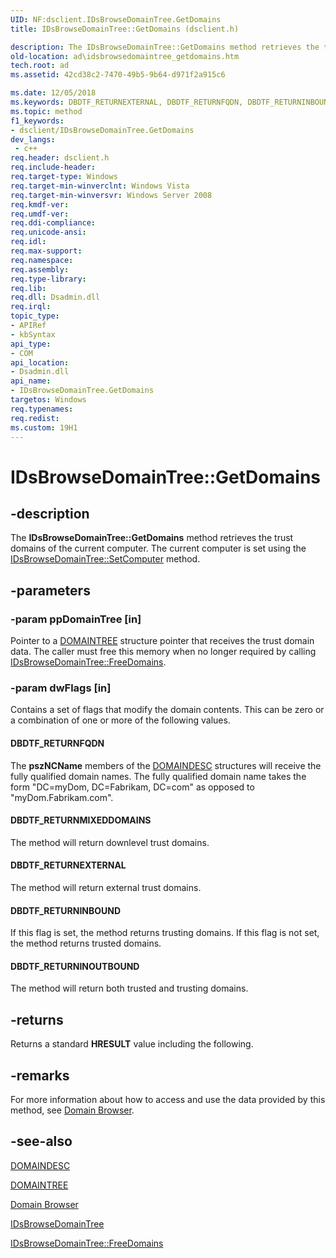 ```yaml
---
UID: NF:dsclient.IDsBrowseDomainTree.GetDomains
title: IDsBrowseDomainTree::GetDomains (dsclient.h)

description: The IDsBrowseDomainTree::GetDomains method retrieves the trust domains of the current computer. The current computer is set using the IDsBrowseDomainTree::SetComputer method.
old-location: ad\idsbrowsedomaintree_getdomains.htm
tech.root: ad
ms.assetid: 42cd38c2-7470-49b5-9b64-d971f2a915c6

ms.date: 12/05/2018
ms.keywords: DBDTF_RETURNEXTERNAL, DBDTF_RETURNFQDN, DBDTF_RETURNINBOUND, DBDTF_RETURNINOUTBOUND, DBDTF_RETURNMIXEDDOMAINS, GetDomains, GetDomains method [Active Directory], GetDomains method [Active Directory],IDsBrowseDomainTree interface, IDsBrowseDomainTree interface [Active Directory],GetDomains method, IDsBrowseDomainTree.GetDomains, IDsBrowseDomainTree::GetDomains, _glines_idsbrowsedomaintree_getdomains, ad.idsbrowsedomaintree__getdomains, ad.idsbrowsedomaintree_getdomains, dsclient/IDsBrowseDomainTree::GetDomains
ms.topic: method
f1_keywords:
- dsclient/IDsBrowseDomainTree.GetDomains
dev_langs:
 - c++
req.header: dsclient.h
req.include-header: 
req.target-type: Windows
req.target-min-winverclnt: Windows Vista
req.target-min-winversvr: Windows Server 2008
req.kmdf-ver: 
req.umdf-ver: 
req.ddi-compliance: 
req.unicode-ansi: 
req.idl: 
req.max-support: 
req.namespace: 
req.assembly: 
req.type-library: 
req.lib: 
req.dll: Dsadmin.dll
req.irql: 
topic_type:
- APIRef
- kbSyntax
api_type:
- COM
api_location:
- Dsadmin.dll
api_name:
- IDsBrowseDomainTree.GetDomains
targetos: Windows
req.typenames: 
req.redist: 
ms.custom: 19H1
---
```


# IDsBrowseDomainTree::GetDomains


## -description


The <b>IDsBrowseDomainTree::GetDomains</b> method retrieves the trust domains of the current computer.
  The current computer is set using the <a href="https://docs.microsoft.com/windows/desktop/api/dsclient/nf-dsclient-idsbrowsedomaintree-setcomputer">IDsBrowseDomainTree::SetComputer</a> method.


## -parameters




### -param ppDomainTree [in]

Pointer to a <a href="https://docs.microsoft.com/windows/desktop/api/dsclient/ns-dsclient-domain_tree">DOMAINTREE</a> structure pointer that receives the trust domain data. The caller must free this memory when no longer required by calling <a href="https://docs.microsoft.com/windows/desktop/api/dsclient/nf-dsclient-idsbrowsedomaintree-freedomains">IDsBrowseDomainTree::FreeDomains</a>.


### -param dwFlags [in]

Contains a set of flags that modify the domain contents. This can be zero or a combination of one or more of the following values.



#### DBDTF_RETURNFQDN

The <b>pszNCName</b> members of the <a href="https://docs.microsoft.com/windows/desktop/api/dsclient/ns-dsclient-domaindesc">DOMAINDESC</a> structures will receive the fully qualified domain names. The fully qualified domain name takes the form "DC=myDom, DC=Fabrikam, DC=com" as opposed to "myDom.Fabrikam.com".



#### DBDTF_RETURNMIXEDDOMAINS

The method will return downlevel trust domains.



#### DBDTF_RETURNEXTERNAL

The method will return external trust domains.



#### DBDTF_RETURNINBOUND

If this flag is set, the method returns trusting domains. If this flag is not set, the method returns trusted domains.



#### DBDTF_RETURNINOUTBOUND

The method will return both trusted and trusting domains.


## -returns



Returns a standard <b>HRESULT</b> value including the following.




## -remarks



For more information about how to access and use the data provided by this method, see <a href="https://docs.microsoft.com/windows/desktop/AD/domain-browser">Domain Browser</a>.




## -see-also




<a href="https://docs.microsoft.com/windows/desktop/api/dsclient/ns-dsclient-domaindesc">DOMAINDESC</a>



<a href="https://docs.microsoft.com/windows/desktop/api/dsclient/ns-dsclient-domain_tree">DOMAINTREE</a>



<a href="https://docs.microsoft.com/windows/desktop/AD/domain-browser">Domain Browser</a>



<a href="https://docs.microsoft.com/windows/desktop/api/dsclient/nn-dsclient-idsbrowsedomaintree">IDsBrowseDomainTree</a>



<a href="https://docs.microsoft.com/windows/desktop/api/dsclient/nf-dsclient-idsbrowsedomaintree-freedomains">IDsBrowseDomainTree::FreeDomains</a>
 

 

